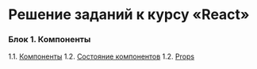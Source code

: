 # Решение заданий к курсу «React»

### Блок 1. Компоненты

1.1. [Компоненты](components)
1.2. [Состояние компонентов](events-state)
1.2. [Props](props)


